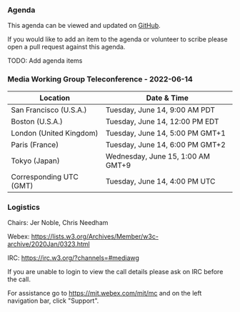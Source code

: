### Agenda

This agenda can be viewed and updated on [GitHub](https://github.com/w3c/media-wg/blob/main/meetings/2022-06-14-Media_Working_Group_Teleconference-agenda.md).

If you would like to add an item to the agenda or volunteer to scribe please open a pull request against this agenda.

TODO: Add agenda items

### Media Working Group Teleconference - 2022-06-14

| Location | Date & Time |
| -------- | ----------- |
| San Francisco (U.S.A.) | Tuesday, June 14, 9:00 AM PDT |
| Boston (U.S.A.) | Tuesday, June 14, 12:00 PM EDT |
| London (United Kingdom) | Tuesday, June 14, 5:00 PM GMT+1 |
| Paris (France) | Tuesday, June 14, 6:00 PM GMT+2 |
| Tokyo (Japan) | Wednesday, June 15, 1:00 AM GMT+9 |
| Corresponding UTC (GMT) | Tuesday, June 14, 4:00 PM UTC |

### Logistics

Chairs: Jer Noble, Chris Needham

Webex: https://lists.w3.org/Archives/Member/w3c-archive/2020Jan/0323.html

IRC: https://irc.w3.org/?channels=#mediawg

If you are unable to login to view the call details please ask on IRC before the call.

For assistance go to https://mit.webex.com/mit/mc  and on the left navigation bar, click "Support".



              
